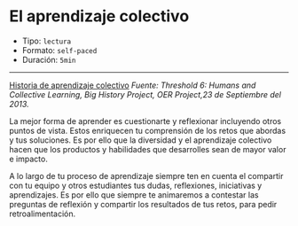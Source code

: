 # El aprendizaje colectivo

* Tipo: `lectura`
* Formato: `self-paced`
* Duración: `5min`

***

[Historia de aprendizaje colectivo](https://youtu.be/ppIzSaP2jWI)
*Fuente: Threshold 6: Humans and Collective Learning, Big History Project, OER Project,23 de Septiembre del 2013.*

La mejor forma de aprender es cuestionarte y reflexionar incluyendo otros puntos de vista. Estos enriquecen tu comprensión de los retos que abordas y tus soluciones. Es por ello que la diversidad y el aprendizaje colectivo hacen que los productos y habilidades que desarrolles sean de mayor valor e impacto.

A lo largo de tu proceso de aprendizaje siempre ten en cuenta el compartir con
tu equipo y otros estudiantes tus dudas, reflexiones, iniciativas y aprendizajes. Es por ello que siempre te animaremos a contestar las preguntas de reflexión y compartir los resultados de tus retos, para pedir retroalimentación.
